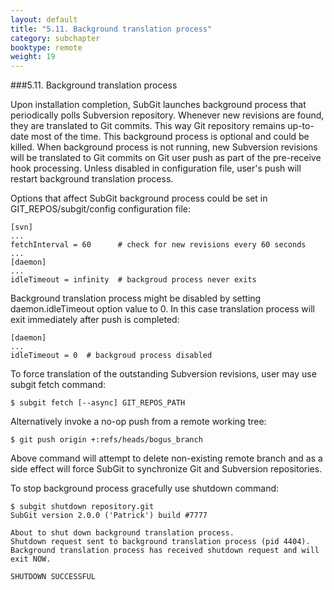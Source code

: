 ```yaml
---
layout: default
title: "5.11. Background translation process"
category: subchapter
booktype: remote
weight: 19
---
```

###5.11. Background translation process

Upon installation completion, SubGit launches background process that periodically polls Subversion repository. Whenever new revisions are found, they are translated to Git commits. This way Git repository remains up-to-date most of the time. This background process is optional and could be killed. When background process is not running, new Subversion revisions will be translated to Git commits on Git user push as part of the pre-receive hook processing. Unless disabled in configuration file, user's push will restart background translation process.

Options that affect SubGit background process could be set in GIT\_REPOS/subgit/config configuration file:

    [svn]
    ...
    fetchInterval = 60      # check for new revisions every 60 seconds
    ...
    [daemon]
    ...
    idleTimeout = infinity  # backgroud process never exits

Background translation process might be disabled by setting daemon.idleTimeout option value to 0. In this case translation process will exit immediately after push is completed:

    [daemon]
    ...
    idleTimeout = 0  # backgroud process disabled

To force translation of the outstanding Subversion revisions, user may use subgit fetch command:

    $ subgit fetch [--async] GIT_REPOS_PATH

Alternatively invoke a no-op push from a remote working tree:

    $ git push origin +:refs/heads/bogus_branch

Above command will attempt to delete non-existing remote branch and as a side effect will force SubGit to synchronize Git and Subversion repositories.

To stop background process gracefully use shutdown command:

    $ subgit shutdown repository.git
    SubGit version 2.0.0 ('Patrick') build #7777

    About to shut down background translation process.
    Shutdown request sent to background translation process (pid 4404).
    Background translation process has received shutdown request and will exit NOW.

    SHUTDOWN SUCCESSFUL